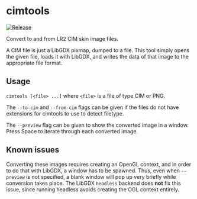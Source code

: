 # cimtools

[![Release](https://img.shields.io/github/v/release/zacharied/cimtools.svg)](https://github.com/zacharied/cimtools/releases)

Convert to and from LR2 CIM skin image files.

A CIM file is just a LibGDX pixmap, dumped to a file. This tool simply opens the given file, loads it with LibGDX, and
writes the data of that image to the appropriate file format.

## Usage

`cimtools [<file> ...]` where `<file>` is a file of type CIM or PNG.

The `--to-cim` and `--from-cim` flags can be given if the files do not have extensions for cimtools to use to detect
filetype.

The `--preview` flag can be given to show the converted image in a window. Press Space to iterate through each converted
image.

## Known issues

Converting these images requires creating an OpenGL context, and in order to do that with LibGDX, a window has to be
spawned. Thus, even when `--preview` is not specified, a blank window will pop up very briefly
while conversion takes place. The LibGDX `headless` backend does **not** fix this issue, since running headless avoids
creating the OGL context entirely.